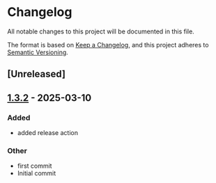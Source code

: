 # Changelog

All notable changes to this project will be documented in this file.

The format is based on [Keep a Changelog](https://keepachangelog.com/en/1.0.0/),
and this project adheres to [Semantic Versioning](https://semver.org/spec/v2.0.0.html).

## [Unreleased]

## [1.3.2](https://github.com/cdc-as81/test123/releases/tag/v1.3.2) - 2025-03-10

### Added

- added release action

### Other

- first commit
- Initial commit
